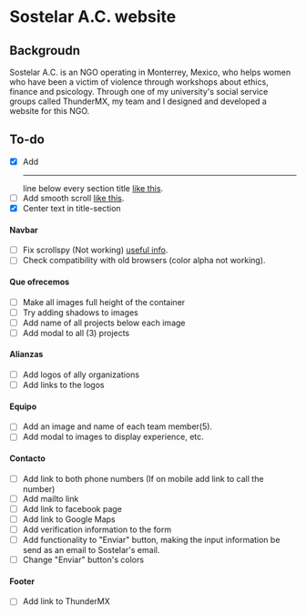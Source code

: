# Sostelar A.C. website

## Backgroudn
Sostelar A.C. is an NGO operating in Monterrey, Mexico, who helps women who have been a victim of violence through workshops about ethics, finance and psicology.
Through one of my university's social service groups called ThunderMX, my team and I designed and developed a website for this NGO.

## To-do

- [x] Add <hr> line below every section title [like this](https://www.w3schools.com/w3css/tryw3css_templates_interior_design.htm).
- [ ] Add smooth scroll [like this](http://iamdustan.com/smoothscroll/).
- [x] Center text in title-section

#### Navbar
- [ ] Fix scrollspy (Not working) [useful info](https://www.w3schools.com/bootstrap/bootstrap_scrollspy.asp).
- [ ] Check compatibility with old browsers (color alpha not working).

#### Que ofrecemos
- [ ] Make all images full height of the container
- [ ] Try adding shadows to images
- [ ] Add name of all projects below each image
- [ ] Add modal to all (3) projects

#### Alianzas
- [ ] Add logos of ally organizations
- [ ] Add links to the logos

#### Equipo
- [ ] Add an image and name of each team member(5).
- [ ] Add modal to images to display experience, etc.

#### Contacto
- [ ] Add link to both phone numbers (If on mobile add link to call the number)
- [ ] Add mailto link
- [ ] Add link to facebook page
- [ ] Add link to Google Maps
- [ ] Add verification information to the form
- [ ] Add functionality to "Enviar" button, making the input information be send as an email to Sostelar's email.
- [ ] Change "Enviar" button's colors

#### Footer
- [ ] Add link to ThunderMX
